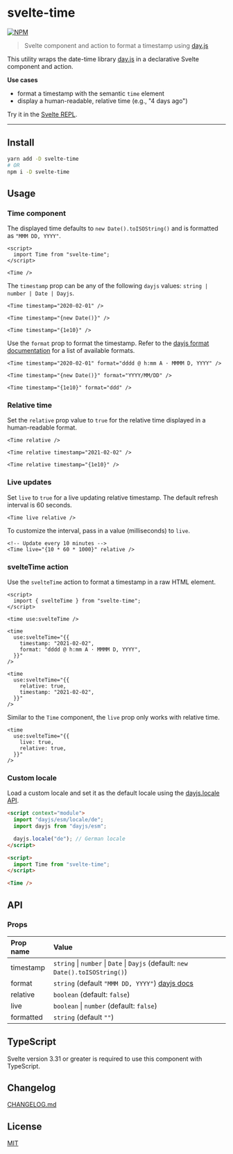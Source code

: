 # svelte-time

[![NPM][npm]][npm-url]

<!-- REPO_URL -->

> Svelte component and action to format a timestamp using [day.js](https://github.com/iamkun/dayjs)

This utility wraps the date-time library [day.js](https://github.com/iamkun/dayjs) in a declarative Svelte component and action.

**Use cases**

- format a timestamp with the semantic `time` element
- display a human-readable, relative time (e.g., "4 days ago")

Try it in the [Svelte REPL](https://svelte.dev/repl/00b3877edb80425b96bb41fb18059882).

---

<!-- TOC -->

## Install

```bash
yarn add -D svelte-time
# OR
npm i -D svelte-time
```

## Usage

### Time component

The displayed time defaults to `new Date().toISOString()` and is formatted as `"MMM DD, YYYY"`.

```svelte
<script>
  import Time from "svelte-time";
</script>

<Time />
```

The `timestamp` prop can be any of the following `dayjs` values: `string | number | Date | Dayjs`.

```svelte
<Time timestamp="2020-02-01" />

<Time timestamp="{new Date()}" />

<Time timestamp="{1e10}" />
```

Use the `format` prop to format the timestamp. Refer to the [dayjs format documentation](https://day.js.org/docs/en/display/format) for a list of available formats.

```svelte
<Time timestamp="2020-02-01" format="dddd @ h:mm A · MMMM D, YYYY" />

<Time timestamp="{new Date()}" format="YYYY/MM/DD" />

<Time timestamp="{1e10}" format="ddd" />
```

### Relative time

Set the `relative` prop value to `true` for the relative time displayed in a human-readable format.

```svelte
<Time relative />

<Time relative timestamp="2021-02-02" />

<Time relative timestamp="{1e10}" />
```

### Live updates

Set `live` to `true` for a live updating relative timestamp. The default refresh interval is 60 seconds.

```svelte
<Time live relative />
```

To customize the interval, pass in a value (milliseconds) to `live`.

```svelte
<!-- Update every 10 minutes -->
<Time live="{10 * 60 * 1000}" relative />
```

### svelteTime action

Use the `svelteTime` action to format a timestamp in a raw HTML element.

<!-- prettier-ignore-start -->
```svelte
<script>
  import { svelteTime } from "svelte-time";
</script>

<time use:svelteTime />

<time
  use:svelteTime="{{
    timestamp: "2021-02-02",
    format: "dddd @ h:mm A · MMMM D, YYYY",
  }}"
/>

<time
  use:svelteTime="{{
    relative: true,
    timestamp: "2021-02-02",
  }}"
/>

```
<!-- prettier-ignore-end -->

Similar to the `Time` component, the `live` prop only works with relative time.

<!-- prettier-ignore-start -->
```svelte
<time
  use:svelteTime="{{
    live: true,
    relative: true,
  }}"
/>

```
<!-- prettier-ignore-end -->

### Custom locale

Load a custom locale and set it as the default locale using the [dayjs.locale API](https://day.js.org/docs/en/i18n/changing-locale).

<!-- prettier-ignore-start -->
```html
<script context="module">
  import "dayjs/esm/locale/de";
  import dayjs from "dayjs/esm";

  dayjs.locale("de"); // German locale
</script>

<script>
  import Time from "svelte-time";
</script>

<Time />
```
<!-- prettier-ignore-end -->

## API

### Props

| Prop name | Value                                                                                       |
| :-------- | :------------------------------------------------------------------------------------------ |
| timestamp | `string` &#124; `number` &#124; `Date` &#124; `Dayjs` (default: `new Date().toISOString()`) |
| format    | `string` (default `"MMM DD, YYYY"`) [dayjs docs](https://day.js.org/docs/en/display/format) |
| relative  | `boolean` (default: `false`)                                                                |
| live      | `boolean` &#124; `number` (default: `false`)                                                |
| formatted | `string` (default `""`)                                                                     |

## TypeScript

Svelte version 3.31 or greater is required to use this component with TypeScript.

## Changelog

[CHANGELOG.md](CHANGELOG.md)

## License

[MIT](LICENSE)

[npm]: https://img.shields.io/npm/v/svelte-time.svg?style=for-the-badge&color=%23ff3e00
[npm-url]: https://npmjs.com/package/svelte-time
